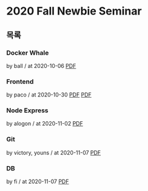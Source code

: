 # 2020 Fall Newbie Seminar

## 목록

### Docker Whale

by ball / at 2020-10-06
[PDF](https://s3.ap-northeast-2.amazonaws.com/sparcs.home/ball_1602343120042.pdf)

### Frontend

by paco / at 2020-10-30
[PDF](https://s3.ap-northeast-2.amazonaws.com/sparcs.home/paco_1606323730251.pdf)
[PDF](https://github.com/pacokwon/20fall-frontend-seminar)

### Node Express

by alogon / at 2020-11-02
[PDF](https://s3.ap-northeast-2.amazonaws.com/sparcs.home/alogon_1606298052583.pdf)

### Git

by victory, youns / at 2020-11-07
[PDF](https://docs.google.com/presentation/d/1BqOb930dQPtN2AQoiWsxuS7wnwNDlhQGTKFl8tk6F1Q/edit?usp=sharing)

### DB

by fi / at 2020-11-07
[PDF](https://s3.ap-northeast-2.amazonaws.com/sparcs.home/fi_1607598530846.pdf)
